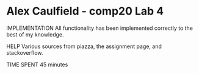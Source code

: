 # Alex Caulfield - comp20 Lab 4

IMPLEMENTATION
All functionality has been implemented correctly to the best of my knowledge.

HELP
Various sources from piazza, the assignment page, and stackoverflow.

TIME SPENT
45 minutes